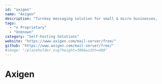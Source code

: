 ```yaml
---
id: "axigen"
name: "Axigen"
description: "Turnkey messaging solution for small & micro businesses, integration projects or test environments."
tags:
  - "⊘ Proprietary"
  - "Unknown"
category: "Self-hosting Solutions"
website: "https://www.axigen.com/mail-server/free/"
github: "https://www.axigen.com/mail-server/free/"
#image: "/placeholder.svg?height=300&width=400"
---
```


# Axigen
